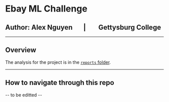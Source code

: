 <h1>Ebay ML Challenge</h1>

<h2>Author: Alex Nguyen &nbsp;&nbsp;&nbsp;&nbsp;&nbsp;&nbsp;| &nbsp;&nbsp;&nbsp;&nbsp;&nbsp;&nbsp; Gettysburg College</h2>

-----------

<h2>Overview</h2>

The analysis for the project is in the [`reports` folder](./reports/).


-----------

<h2>How to navigate through this repo</h2>

-- to be editted --
